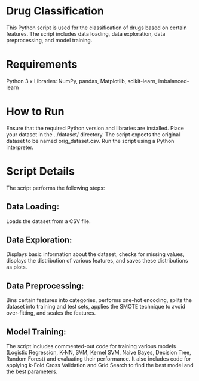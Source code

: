 # Drug Classification
This Python script is used for the classification of drugs based on certain features. The script includes data loading, data exploration, data preprocessing, and model training.

# Requirements
Python 3.x
Libraries: NumPy, pandas, Matplotlib, scikit-learn, imbalanced-learn

# How to Run
Ensure that the required Python version and libraries are installed.
Place your dataset in the ../dataset/ directory. The script expects the original dataset to be named orig_dataset.csv.
Run the script using a Python interpreter.

# Script Details
The script performs the following steps:

## Data Loading: 
Loads the dataset from a CSV file.

## Data Exploration:
Displays basic information about the dataset, checks for missing values, displays the distribution of various features, and saves these distributions as plots.

## Data Preprocessing:
Bins certain features into categories, performs one-hot encoding, splits the dataset into training and test sets, applies the SMOTE technique to avoid over-fitting, and scales the features.

## Model Training:
The script includes commented-out code for training various models (Logistic Regression, K-NN, SVM, Kernel SVM, Naive Bayes, Decision Tree, Random Forest) and evaluating their performance. It also includes code for applying k-Fold Cross Validation and Grid Search to find the best model and the best parameters.
